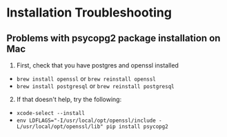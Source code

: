 # Installation Troubleshooting

## Problems with psycopg2 package installation on Mac
1. First, check that you have postgres and openssl installed
- `brew install openssl` or `brew reinstall openssl`
- `brew install postgresql` or `brew reinstall postgresql`
2. If that doesn't help, try the following:
- `xcode-select --install`
- `env LDFLAGS="-I/usr/local/opt/openssl/include -L/usr/local/opt/openssl/lib" pip install psycopg2`
